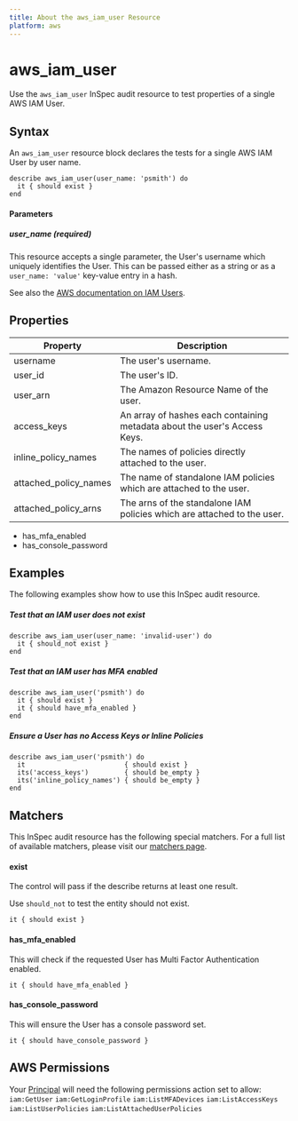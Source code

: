 ```yaml
---
title: About the aws_iam_user Resource
platform: aws
---
```


# aws\_iam\_user

Use the `aws_iam_user` InSpec audit resource to test properties of a single AWS IAM User.
    
## Syntax

An `aws_iam_user` resource block declares the tests for a single AWS IAM User by user name.

    describe aws_iam_user(user_name: 'psmith') do
      it { should exist }
    end

#### Parameters

##### user\_name _(required)_

This resource accepts a single parameter, the User's username which uniquely identifies the User. 
This can be passed either as a string or as a `user_name: 'value'` key-value entry in a hash.

See also the [AWS documentation on IAM Users](https://docs.aws.amazon.com/IAM/latest/UserGuide/id_users.html).

## Properties

|Property                | Description|
| ---                    | --- |
|username                | The user's username. |
|user\_id                | The user's ID. |
|user\_arn               | The Amazon Resource Name of the user. |
|access\_keys            | An array of hashes each containing metadata about the user's Access Keys.|
|inline\_policy\_names   | The names of policies directly attached to the user. |
|attached\_policy\_names | The name of standalone IAM policies which are attached to the user. |
|attached\_policy\_arns  | The arns of the standalone IAM policies which are attached to the user. |


* has\_mfa\_enabled
* has\_console\_password

## Examples

The following examples show how to use this InSpec audit resource.

##### Test that an IAM user does not exist
    describe aws_iam_user(user_name: 'invalid-user') do
      it { should_not exist }
    end

##### Test that an IAM user has MFA enabled
    describe aws_iam_user('psmith') do
      it { should exist }
      it { should have_mfa_enabled }
    end

##### Ensure a User has no Access Keys or Inline Policies
    describe aws_iam_user('psmith') do
      it                         { should exist }
      its('access_keys')         { should be_empty }
      its('inline_policy_names') { should be_empty }
    end

## Matchers

This InSpec audit resource has the following special matchers. For a full list of available matchers, please visit our [matchers page](https://www.inspec.io/docs/reference/matchers/).

#### exist

The control will pass if the describe returns at least one result.

Use `should_not` to test the entity should not exist.

    it { should exist }
    
#### has\_mfa\_enabled

This will check if the requested User has Multi Factor Authentication enabled.

    it { should have_mfa_enabled }


#### has\_console\_password

This will ensure the User has a console password set.

    it { should have_console_password }

## AWS Permissions

Your [Principal](https://docs.aws.amazon.com/IAM/latest/UserGuide/intro-structure.html#intro-structure-principal) will need the following permissions action set to allow: 
`iam:GetUser` 
`iam:GetLoginProfile` 
`iam:ListMFADevices` 
`iam:ListAccessKeys` 
`iam:ListUserPolicies` 
`iam:ListAttachedUserPolicies` 

